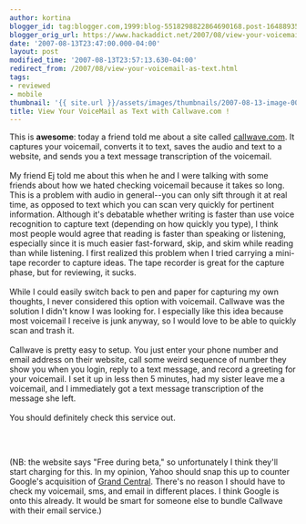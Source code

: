 ```yaml
---
author: kortina
blogger_id: tag:blogger.com,1999:blog-5518298822864690168.post-1648893579485382295
blogger_orig_url: https://www.hackaddict.net/2007/08/view-your-voicemail-as-text.html
date: '2007-08-13T23:47:00.000-04:00'
layout: post
modified_time: '2007-08-13T23:57:13.630-04:00'
redirect_from: /2007/08/view-your-voicemail-as-text.html
tags:
- reviewed
- mobile
thumbnail: '{{ site.url }}/assets/images/thumbnails/2007-08-13-image-0000.png'
title: View Your VoiceMail as Text with Callwave.com !
---
```


This is <b>awesome</b>: today a friend told me about a site called <a href="http://www.callwave.com/" title="CallWave: Text is the New Voicemail">callwave.com</a>.  It captures your voicemail, converts it to text, saves the audio and text to a website, and sends you a text message transcription of the voicemail.<br/><br/>My friend Ej told me about this when he and I were talking with some friends about how we hated checking voicemail because it takes so long.  This is a problem with audio in general--you can only sift through it at real time, as opposed to text which you can scan very quickly for pertinent information.   Although it's debatable whether writing is faster than use voice recognition to capture text (depending on how quickly you type), I think most people would agree that reading is faster than speaking or listening, especially since it is much easier fast-forward, skip, and skim while reading than while listening. I first realized this problem when I tried carrying a mini-tape recorder to capture ideas.  The tape recorder is great for the capture phase, but for reviewing, it sucks.<br/><br/>While I could easily switch back to pen and paper for capturing my own thoughts, I never considered this option with voicemail.  Callwave was the solution I didn't know I was looking for.  I especially like this idea because most voicemail I receive is junk anyway, so I would love to be able to quickly scan and trash it.<br/><br/>Callwave is pretty easy to setup.  You just enter your phone number and email address on their website, call some weird sequence of number they show you when you login, reply to a text message, and record a greeting for your voicemail.  I set it up in less then 5 minutes, had my sister leave me a voicemail, and I immediately got a text message transcription of the message she left.<br/><br/>You should definitely check this service out.<br/><br/><img alt="" border="0" id="BLOGGER_PHOTO_ID_5098398266842292978" src="{{ site.url }}/assets/images/2007-08-13-image-0000.png" style="display:block; margin:0px auto 10px; text-align:center; "/><br/><br/>(NB: the website says "Free during beta," so unfortunately I think they'll start charging for this.  In my opinion, Yahoo should snap this up to counter Google's acquisition of <a href="http://www.grandcentral.com/" title="GrandCentral: The New Way to Use Your Phones">Grand Central</a>.  There's no reason I should have to check my voicemail, sms, and email in different places.  I think Google is onto this already. It would be smart for someone else to bundle Callwave with their email service.)